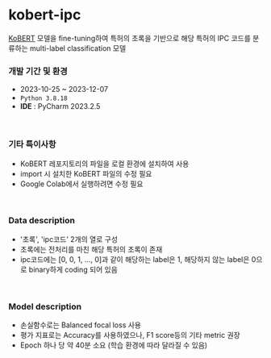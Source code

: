 # kobert-ipc
[KoBERT](https://github.com/SKTBrain/KoBERT) 모델을 fine-tuning하여 특허의 초록을 기반으로 해당 특허의 IPC 코드를 분류하는 multi-label classification 모델



### 개발 기간 및 환경
- 2023-10-25 ~ 2023-12-07
- `Python 3.8.18`
- **IDE** : PyCharm 2023.2.5
  
<br>

### 기타 특이사항
- KoBERT 레포지토리의 파일을 로컬 환경에 설치하여 사용
- import 시 설치한 KoBERT 파일의 수정 필요
- Google Colab에서 실행하려면 수정 필요

<br>

### Data description

- '초록', 'ipc코드' 2개의 열로 구성
- 초록에는 전처리를 마친 해당 특허의 초록이 존재
- ipc코드에는 [0, 0, 1, ..., 0]과 같이 해당하는 label은 1, 해당하지 않는 label은 0으로 binary하게 coding 되어 있음
  
<br>

### Model description
- 손실함수로는 Balanced focal loss 사용
- 평가 지표로는 Accuracy를 사용하였으나, F1 score등의 기타 metric 권장
- Epoch 하나 당 약 40분 소요 (학습 환경에 따라 달라질 수 있음)

